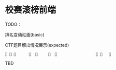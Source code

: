 # 校赛滚榜前端

TODO：

排名变动动画(basic)

CTF题目解出情况展示(expected)
```
🚩 🚩 🥉      🚩  🏅     🚩  🚩                  🚩 🚩   🥈 
```

TBD